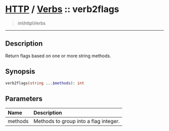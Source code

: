 # [HTTP](http.md) / [Verbs](http-Verbs.md) :: verb2flags
 > im\http\Verbs
____

## Description
Return flags based on one or more string methods.

## Synopsis
```php
verb2flags(string ...$methods): int
```

## Parameters
| Name | Description |
| :--- | :---------- |
| methods | Methods to group into a flag integer. |
